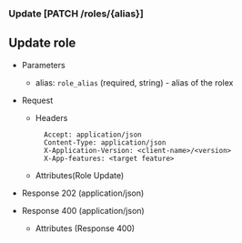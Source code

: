 ### Update [PATCH /roles/{alias}]

## **Update role**

+ Parameters
    + alias: `role_alias` (required, string) - alias of the rolex


+ Request
    + Headers

            Accept: application/json
            Content-Type: application/json
            X-Application-Version: <client-name>/<version>
            X-App-features: <target feature>
          
    + Attributes(Role Update)

+ Response 202 (application/json)
    
+ Response 400 (application/json)
              
    + Attributes (Response 400)

<!-- include(../error_responses.md) -->
